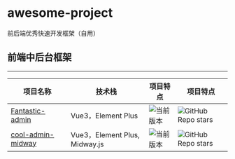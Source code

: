 
# awesome-project
前后端优秀快速开发框架（自用）

## 前端中后台框架
---
项目名称  |   技术栈  |   项目特点   |   项目特点   
----  |   ----  |   ----   |   ----   
[Fantastic-admin](https://github.com/fantastic-admin/basic#fantastic-admin)  |   Vue3，Element Plus  |  ![当前版本](https://img.shields.io/github/v/release/fantastic-admin/basic?label=%E5%BD%93%E5%89%8D%E7%89%88%E6%9C%AC&style=flat-square) |   ![GitHub Repo stars](https://img.shields.io/github/stars/fantastic-admin/basic)
[cool-admin-midway](https://github.com/cool-team-official/cool-admin-midway)  |   Vue3，Element Plus, Midway.js  |  ![当前版本](https://img.shields.io/github/v/release/cool-team-official/cool-admin-midway?label=%E5%BD%93%E5%89%8D%E7%89%88%E6%9C%AC&style=flat-square)|   ![GitHub Repo stars](https://img.shields.io/github/stars/cool-team-official/cool-admin-midway)
